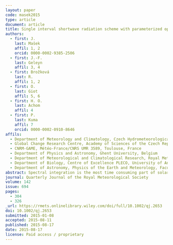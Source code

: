 ```yaml
---
layout: paper
code: masek2015
type: article
document: article
title: Single interval shortwave radiation scheme with parameterized optical saturation and spectral overlaps
authors:
  - first: J.
    last: Mašek
    affil: 1, 2
    orcid: 0000-0002-9385-2506
  - first: J.-F.
    last: Geleyn
    affil: 3, 4
  - first: Brožková
    last: R.
    affil: 1, 2
  - first: O.
    last: Giot
    affil: 5, 6
  - first: H. O.
    last: Achom
    affil: 4
  - first: P.
    last: Kuma
    affil: 7
    orcid: 0000-0002-0910-8646
affils:
  - Department of Meteorology and Climatology, Czech Hydrometeorological Institute, Prague, Czech Republic
  - Global Change Research Centre, Academy of Sciences of the Czech Republic, Brno, Czech Republic
  - CNRM-GAME, Météo-France/CNRS UMR 3589, Toulouse, France
  - Department of Physics and Astronomy, Ghent University, Belgium
  - Department of Meteorological and Climatological Research, Royal Meteorological Institute, Brussels, Belgium
  - Department of Biology, Centre of Excellence PLECO, University of Antwerp, Belgium
  - Department of Astronomy, Physics of the Earth and Meteorology, Faculty of Mathematics, Physics and Informatics, Comenius University, Bratislava, Slovakia
abstract: Spectral integration is the most time consuming part of solar radiative transfer codes used in numerical weather prediction. Routinely used approaches usually incline to one of two extremes – expensive and very accurate correlated k-distribution method made affordable by doing radiative transfer calculations with reduced temporal and/or spatial resolution, or cheaper but less accurate broadband approach affordable at every grid-point and time-step. Both approaches have their pros and cons, but hybrid solutions do not seem very promising. The presented work improves accuracy of full spectrum broadband approach by parameterizing secondary saturation of gaseous absorption, optical saturation of Rayleigh scattering and of cloud absorption as well as non-random gas-cloud spectral overlap. In order to isolate the problem of spectral integration from other approximations, one builds a narrowband reference using the same delta-two stream framework as the broadband scheme. Using this reference reveals the surprising fact that saturation effect of cloud absorption for one single layer and for the whole solar spectrum can be parameterized in a rather compact way, with one simple formula for liquid clouds and one for ice clouds. One then introduces the concept of effective cloud optical depth, which extends the applicability of parameterized cloud optical saturation to multi-layer cases, accommodating also effects of gas-cloud spectral overlap in the near-infrared. A scheme with all the above parameterizations indeed pushes accuracy limits of broadband approach to the level where a single shortwave interval can be used. This opens the possibility to reduce costs by using selective intermittency, where slowly evolving gaseous transmissions are updated on the timescale of hours, while quickly varying cloud optical properties are recomputed at every model time-step. In a companion article it will be demonstrated that the above core strategy is applicable also to thermal radiative transfer, with perhaps even better cost effectiveness there.
journal: Quarterly Journal of the Royal Meteorological Society
volume: 142
issue: 694
pages:
  - 304
  - 326
_url: https://rmets.onlinelibrary.wiley.com/doi/full/10.1002/qj.2653
doi: 10.1002/qj.2653
submitted: 2015-01-08
accepted: 2015-08-11
published: 2015-08-17
date: 2015-08-17
license: Paid access / proprietary
---
```

